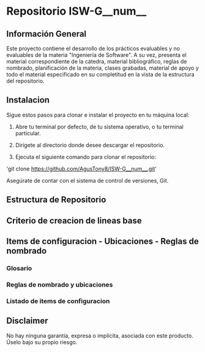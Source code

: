 <h1>Repositorio ISW-G__num__</h1>


<h2>Información General </h2>

Este proyecto contiene el desarrollo de los prácticos evaluables y no evaluables de la materia "Ingeniería de Software".
A su vez, presenta el material correspondiente de la cátedra, material bibliográfico, reglas de nombrado, planificación
de la materia, clases grabadas, material de apoyo y todo el material especificado en su completitud en la vista de la
estructura del repositorio. 

<h2>Instalacion</h2>

Sigue estos pasos para clonar e instalar el proyecto en tu máquina local:

1. Abre tu terminal por defecto, de tu sistema operativo, o tu terminal particular.

2. Dirígete al directorio donde desee descargar el repositorio.

3. Ejecuta el siguiente comando para clonar el repositorio:

'git clone https://github.com/AgusTony8/ISW-G__num__.git'

Asegúrate de contar con el sistema de control de versiones, Git.

<h2>Estructura de Repositorio</h2>


<h2>Criterio de creacion de lineas base</h2>


<h2>Items de configuracion - Ubicaciones - Reglas de nombrado</h2>
<h3>Glosario</h3>
<h3>Reglas de nombrado y ubicaciones</h3>
<h3>Listado de items de configuracion</h3>

<h2>Disclaimer</h2>
No hay ninguna garantía, expresa o implícita, asociada con este producto. Úselo bajo su propio riesgo.




















